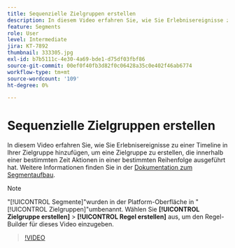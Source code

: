 ```yaml
---
title: Sequenzielle Zielgruppen erstellen
description: In diesem Video erfahren Sie, wie Sie Erlebnisereignisse zu einer Timeline in Ihrer Zielgruppe hinzufügen, um eine Zielgruppe zu erstellen, die innerhalb einer bestimmten Zeit Aktionen in einer bestimmten Reihenfolge ausgeführt hat.
feature: Segments
role: User
level: Intermediate
jira: KT-7892
thumbnail: 333305.jpg
exl-id: b7b5111c-4e30-4a69-bde1-d75df03fbf86
source-git-commit: 00ef0f40fb3d82f0c06428a35c0e402f46ab6774
workflow-type: tm+mt
source-wordcount: '109'
ht-degree: 0%

---
```


# Sequenzielle Zielgruppen erstellen

In diesem Video erfahren Sie, wie Sie Erlebnisereignisse zu einer Timeline in Ihrer Zielgruppe hinzufügen, um eine Zielgruppe zu erstellen, die innerhalb einer bestimmten Zeit Aktionen in einer bestimmten Reihenfolge ausgeführt hat. Weitere Informationen finden Sie in der [Dokumentation zum Segmentaufbau](https://experienceleague.adobe.com/docs/experience-platform/segmentation/ui/segment-builder.html?lang=de).

>[!NOTE]
>
> &quot;[!UICONTROL Segmente]&quot;wurden in der Platform-Oberfläche in &quot;[!UICONTROL Zielgruppen]&quot;umbenannt. Wählen Sie **[!UICONTROL Zielgruppe erstellen]** > **[!UICONTROL Regel erstellen]** aus, um den Regel-Builder für dieses Video einzugeben.

>[!VIDEO](https://video.tv.adobe.com/v/333305/?learn=on)

